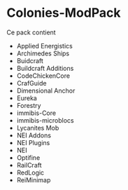 Colonies-ModPack
================

Ce pack contient

* Applied Energistics
* Archimedes Ships
* Buidcraft
* Buildcraft Additions
* CodeChickenCore
* CrafGuide
* Dimensional Anchor
* Eureka
* Forestry
* immibis-Core
* immibis-microblocs
* Lycanites Mob
* NEI Addons
* NEI Plugins
* NEI
* Optifine
* RailCraft
* RedLogic
* ReiMinimap
